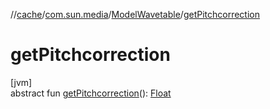 //[cache](../../../index.md)/[com.sun.media](../index.md)/[ModelWavetable](index.md)/[getPitchcorrection](get-pitchcorrection.md)

# getPitchcorrection

[jvm]\
abstract fun [getPitchcorrection](get-pitchcorrection.md)(): [Float](https://kotlinlang.org/api/latest/jvm/stdlib/kotlin/-float/index.html)
